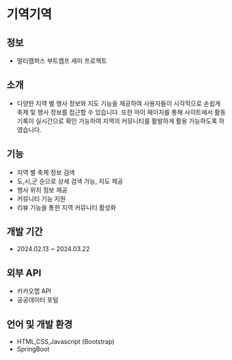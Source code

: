 # 기역기역

## 정보
 - 멀티캠퍼스 부트캠프 세미 프로젝트

## 소개
 - 다양한 지역 별 행사 정보와 지도 기능을 제공하여 사용자들이 시각적으로 손쉽게 축제 및 행사 정보를 접근할 수 있습니다. 또한 마이 페이지를 통해 사이트에서 활동 기록이 실시간으로 확인 가능하여 지역의 커뮤니티를 활발하게 활용 가능하도록 하였습니다.

## 기능
 - 지역 별 축제 정보 검색
 - 도,시,군 순으로 상세 검색 가능, 지도 제공
 - 행사 위치 정보 제공
 - 커뮤니티 기능 지원
 - 리뷰 기능을 통한 지역 커뮤니티 활성화

## 개발 기간
 - 2024.02.13 ~ 2024.03.22

## 외부 API
 - 카카오맵 API
 - 공공데이터 포털

## 언어 및 개발 환경
 - HTML,CSS,Javascript (Bootstrap)
 - SpringBoot
